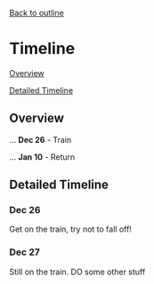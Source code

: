 [Back to outline](https://github.com/JoshBurke/Bike-a-boi/blob/master/README.md)
# Timeline
[Overview](https://github.com/JoshBurke/Bike-a-boi/blob/master/Timeline.md#overview)

[Detailed Timeline](https://github.com/JoshBurke/Bike-a-boi/blob/master/Timeline.md#detailed-timeline)

## Overview

... **Dec 26** - Train

... **Jan 10** - Return

## Detailed Timeline

### Dec 26
Get on the train, try not to fall off!

### Dec 27
Still on the train. DO some other stuff
